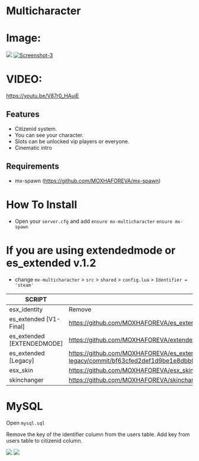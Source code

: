 # Multicharacter

# Image:
<img border="0" src="https://i.ibb.co/ns32sPR/Screenshot-1.png" />
<a href="https://ibb.co/mvr7vYw"><img src="https://i.ibb.co/Q87G8qR/Screenshot-3.png" alt="Screenshot-3" border="0"></a>

# VIDEO: 
https://youtu.be/V87r0_HAujE

## Features
- Citizenid system.
- You can see your character.
- Slots can be unlocked vip players or everyone.
- Cinematic intro

## Requirements
- mx-spawn (https://github.com/MOXHAFOREVA/mx-spawn)

# How To Install

- Open your `server.cfg` and add `ensure mx-multicharacter` `ensure mx-spawn`

# If you are using extendedmode or es_extended v.1.2

- change `mx-multicharacter` > `src` > `shared` > `config.lua` > `Identifier = 'steam'`

| SCRIPT | CHANGE |
| ------ | ------ |
| esx_identity | Remove |
| es_extended [V1-Final] | https://github.com/MOXHAFOREVA/es_extended/commit/6632578be693e6ef59cd346ad0e2dd19e352bc50 |
| es_extended [EXTENDEDMODE] | https://github.com/MOXHAFOREVA/extendedmode/commit/2b9af6ead1ef387f166ee62afd027573ca86d58d |
| es_extended [Legacy] | https://github.com/MOXHAFOREVA/es_extended-legacy/commit/bf63cfed2def1d9be1e8dbb0c8cd80491996f0ef |
| esx_skin | https://github.com/MOXHAFOREVA/esx_skin/commit/08839900e382ff9942e9899e9a0efa161aaf1e7d |
| skinchanger | https://github.com/MOXHAFOREVA/skinchanger/commit/4a628132a23697beddcffb6821aa7b645fb293c7 |

# MySQL 
Open `mysql.sql`

Remove the key of the identifier column from the users table.
Add key from users table to citizenid column.

<img border="0" src="https://i.ibb.co/VvfwmHB/2Bfma.png" />

<img border="0" src="https://i.ibb.co/dfQScnq/image.png"/>



